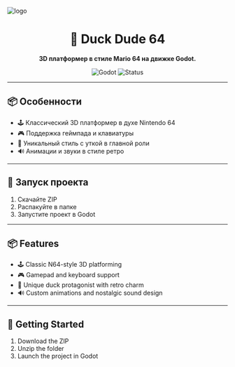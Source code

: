 ![logo](https://github.com/user-attachments/assets/74c21ac4-de28-49a2-8285-e2226ec3a4d7)<div align="center">

# 🦆 Duck Dude 64

**3D платформер в стиле Mario 64 на движке Godot.**

![Godot](https://img.shields.io/badge/Engine-Godot_4.4.1-blue?logo=godot-engine)
![Status](https://img.shields.io/badge/Status-In_Development-yellow)

</div>

---

## 📦 Особенности

- 🕹️ Классический 3D платформер в духе Nintendo 64
- 🎮 Поддержка геймпада и клавиатуры
- 🐤 Уникальный стиль с уткой в главной роли
- 🔊 Анимации и звуки в стиле ретро

---

## 🚀 Запуск проекта

1. Скачайте ZIP
2. Распакуйте в папке
3. Запустите проект в Godot
---

## 📦 Features

- 🕹️ Classic N64-style 3D platforming
- 🎮 Gamepad and keyboard support
- 🐤 Unique duck protagonist with retro charm
- 🔊 Custom animations and nostalgic sound design

---

## 🚀 Getting Started

1. Download the ZIP
2. Unzip the folder
3. Launch the project in Godot
